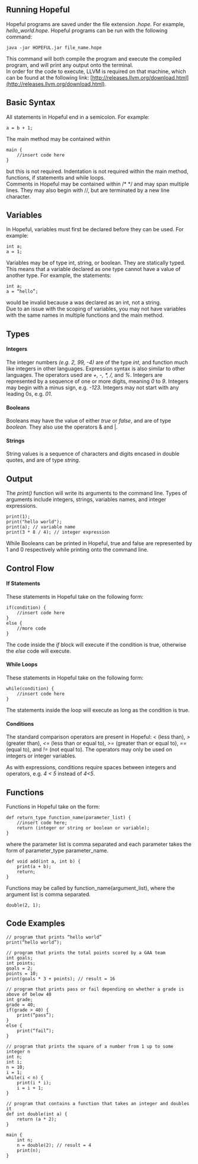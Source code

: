 ﻿## Running Hopeful  
Hopeful programs are saved under the file extension *.hope.* For example, *hello_world.hope*. Hopeful programs can be run with the following command:

	java -jar HOPEFUL.jar file_name.hope  
	
This command will both compile the program and execute the compiled program, and will print any output onto the terminal.  
In order for the code to execute, LLVM is required on that machine, which can be found at the following link: [http://releases.llvm.org/download.html](http://releases.llvm.org/download.html).  
  

## Basic Syntax  
All statements in Hopeful end in a semicolon. For example: 

	a = b + 1;  
The main method may be contained within 

	main { 
		//insert code here
	}

but this is not required. Indentation is not required within the main method, functions, if statements and while loops.  
    Comments in Hopeful may be contained within /* */ and may span multiple lines. They may also begin with //, but are terminated by a new line character.  
      
    
## Variables
In Hopeful, variables must first be declared before they can be used. For example:

	int a;
	a = 1;

Variables may be of type int, string, or boolean. They are statically typed. This means that a variable declared as one type cannot have a value of another type. For example, the statements:  

	int a;  
	a = “hello”;  

would be invalid because a was declared as an int, not a string.  
Due to an issue with the scoping of variables, you may not have variables with the same names in multiple functions and the main method.  
## Types  
#### Integers  
The integer numbers *(e.g. 2, 99, -4)* are of the type *int*, and function much like integers in other languages. Expression syntax is also similar to other languages. The operators used are *+, -, \*, /,* and *%*.
Integers are represented by a sequence of one or more digits, meaning *0* to *9*. Integers may begin with a minus sign, e.g. *-123*. Integers may not start with any leading 0s, e.g. *01*.

#### Booleans
Booleans may have the value of either *true* or *false*, and are of type *boolean*. They also use the operators & and |.  
      
    
#### Strings  
String values is a sequence of characters and digits encased in double quotes, and are of type *string*.

## Output  
The *print()* function will write its arguments to the command line. Types of arguments include integers, strings, variables names, and integer expressions.

	print(1);
	print("hello world");
	print(a); // variable name
	print(3 * 8 / 4); // integer expression

While Booleans can be printed in Hopeful, true and false are represented by 1 and 0 respectively while printing onto the command line.

## Control Flow
#### If Statements
These statements in Hopeful take on the following form:

	if(condition) {  
		//insert code here  
	}  
	else {  
		//more code  
	}
The code inside the *if* block will execute if the condition is true, otherwise the *else* code will execute.

#### While Loops
These statements in Hopeful take on the following form:
  
	while(condition) {  
		//insert code here  
	}  
The statements inside the loop will execute as long as the condition is true.
    
#### Conditions  
The standard comparison operators are present in Hopeful: *<* (less than), *>* (greater than), *<=* (less than or equal to), *>=* (greater than or equal to), *==* (equal to), and *!=* (not equal to). The operators may only be used on integers or integer variables.  

As with expressions, conditions require spaces between integers and operators, e.g. *4 < 5* instead of *4<5*. 

## Functions 
Functions in Hopeful take on the form: 

    def return_type function_name(parameter_list) {  
        //insert code here;  
        return (integer or string or boolean or variable);  
    }
    
where the parameter list is comma separated and each parameter takes the form of parameter_type parameter_name.

	def void add(int a, int b) {
		print(a + b);
		return;
	}

Functions may be called by function_name(argument_list), where the argument list is comma separated.

	double(2, 1);

## Code Examples  
      
    // program that prints “hello world”  
    print(“hello world”);  
      
    // program that prints the total points scored by a GAA team  
    int goals;  
    int points;  
    goals = 2;  
    points = 10;  
    print(goals * 3 + points); // result = 16  
      
    // program that prints pass or fail depending on whether a grade is above of below 40  
    int grade;  
    grade = 40;  
    if(grade > 40) {  
	    print(“pass”);  
    }  
    else {  
	    print(“fail”);  
    }  
      
    // program that prints the square of a number from 1 up to some integer n  
    int n;  
    int i;  
    n = 10;  
    i = 1;  
    while(i < n) {  
	    print(i * i);  
	    i = i + 1;  
    }  
    
    // program that contains a function that takes an integer and doubles it  
    def int double(int a) {  
        return (a * 2);  
    }  
      
    main {  
        int n;  
        n = double(2); // result = 4  
        print(n);  
    }
